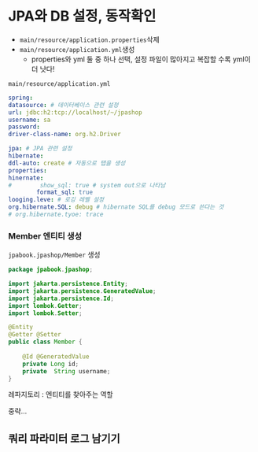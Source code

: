# JPA와 DB 설정, 동작확인
- `main/resource/application.properties`삭제
- `main/resource/application.yml`생성
  - properties와 yml 둘 중 하나 선택, 설정 파일이 많아지고 복잡할 수록 yml이 더 낫다!

`main/resource/application.yml`
```yml
spring:
datasource: # 데이터베이스 관련 설정
url: jdbc:h2:tcp://localhost/~/jpashop
username: sa
password:
driver-class-name: org.h2.Driver

jpa: # JPA 관련 설정
hibernate:
ddl-auto: create # 자동으로 탭을 생성
properties:
hinernate:
#        show_sql: true # system out으로 나타남
        format_sql: true
looging.leve: # 로깅 레벨 설정
org.hibernate.SQL: debug # hibernate SQL를 debug 모드로 쓴다는 것
# org.hibernate.tyoe: trace
```

### Member 엔티티 생성
`jpabook.jpashop/Member` 생성

```java
package jpabook.jpashop;

import jakarta.persistence.Entity;
import jakarta.persistence.GeneratedValue;
import jakarta.persistence.Id;
import lombok.Getter;
import lombok.Setter;

@Entity
@Getter @Setter
public class Member {
    
    @Id @GeneratedValue
    private Long id;
    private  String username;
}
```

레파지토리 : 엔티티를 찾아주는 역할

중략... 

## 쿼리 파라미터 로그 남기기

